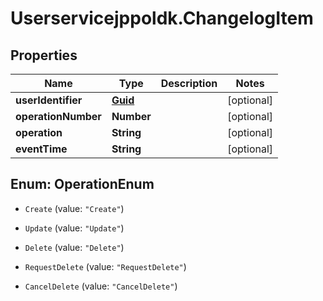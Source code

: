 # Userservicejppoldk.ChangelogItem

## Properties
Name | Type | Description | Notes
------------ | ------------- | ------------- | -------------
**userIdentifier** | [**Guid**](Guid.md) |  | [optional] 
**operationNumber** | **Number** |  | [optional] 
**operation** | **String** |  | [optional] 
**eventTime** | **String** |  | [optional] 


<a name="OperationEnum"></a>
## Enum: OperationEnum


* `Create` (value: `"Create"`)

* `Update` (value: `"Update"`)

* `Delete` (value: `"Delete"`)

* `RequestDelete` (value: `"RequestDelete"`)

* `CancelDelete` (value: `"CancelDelete"`)




